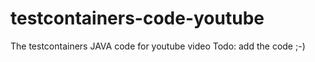 # testcontainers-code-youtube
The testcontainers JAVA code for youtube video
Todo: add the code ;-) 
